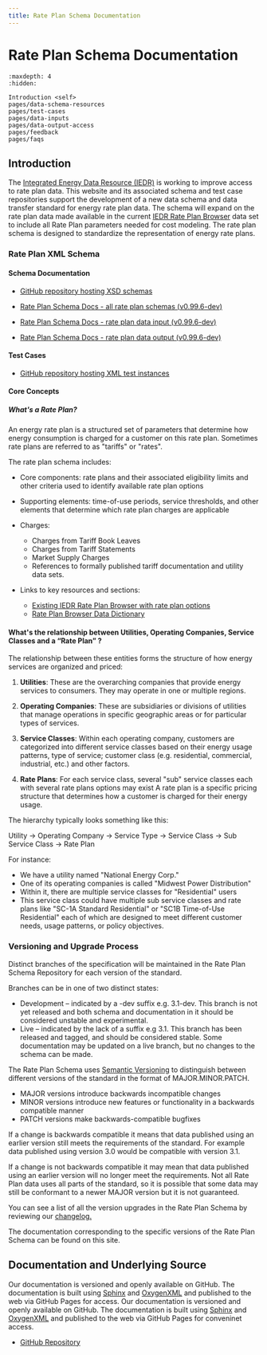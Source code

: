 ```yaml
---
title: Rate Plan Schema Documentation
---
```


# Rate Plan Schema Documentation

```{toctree}
:maxdepth: 4
:hidden:

Introduction <self>
pages/data-schema-resources
pages/test-cases
pages/data-inputs
pages/data-output-access
pages/feedback
pages/faqs
```

## Introduction

The [Integrated Energy Data Resource (IEDR)](https://iedr.nyserda.ny.gov) is working to improve access to rate plan data. This website and its associated schema and test case repositories support the development of a new data schema and data transfer standard for energy rate plan data. The schema will expand on the rate plan data made available in the current [IEDR Rate Plan Browser](https://iedr.nyserda.ny.gov/rate-plan/) data set to include all Rate Plan parameters needed for cost modeling. The rate plan schema is designed to standardize the representation of energy rate plans. 
 
### Rate Plan XML Schema

#### Schema Documentation
  - [GitHub repository hosting XSD schemas](https://github.com/Flux-Tailor/rate-plan-schema)
    
  - [Rate Plan Schema Docs - all rate plan schemas (v0.99.6-dev)](https://flux-tailor.github.io/rate-plan-documentation/_static/rate-plan-schema-docs/v0.99.6-dev/all_rate_plan_schemas/all_rate_plan_schemas.html)
  - [Rate Plan Schema Docs - rate plan data input (v0.99.6-dev)](https://flux-tailor.github.io/rate-plan-documentation/_static/rate-plan-schema-docs/v0.99.6-dev/rate_plan_data_input/rate_plan_data_input.html)
  - [Rate Plan Schema Docs - rate plan data output (v0.99.6-dev)](https://flux-tailor.github.io/rate-plan-documentation/_static/rate-plan-schema-docs/v0.99.6-dev/rate_plan_data_output/rate_plan_data_output.html)

#### Test Cases
  - [GitHub repository hosting XML test instances](https://github.com/Flux-Tailor/rate-plan-test-cases)

#### Core Concepts

##### What's a Rate Plan?

An energy rate plan is a structured set of parameters that determine how energy consumption is charged for a customer on this rate plan. Sometimes rate plans are referred to as "tariffs" or "rates".

The rate plan schema includes:

- Core components: rate plans and their associated eligibility limits and other criteria used to identify available rate plan options
- Supporting elements: time-of-use periods, service thresholds, and other elements that determine which rate plan charges are applicable
- Charges:
  - Charges from Tariff Book Leaves
  - Charges from Tariff Statements
  - Market Supply Charges
  - References to formally published tariff documentation and utility data sets. 



- Links to key resources and sections:
  - [Existing IEDR Rate Plan Browser with rate plan options](https://iedr.nyserda.ny.gov/rate-plan/)
  - [Rate Plan Browser Data Dictionary](https://iedr-public-static-files.s3.amazonaws.com/documentation/IEDR_DataDictionary-RatePlanData_V001_20240112.pdf)
 
#### What's the relationship between Utilities, Operating Companies, Service Classes and a “Rate Plan” ?

The relationship between these entities forms the structure of how energy services are organized and priced:

1. **Utilities**: These are the overarching companies that provide energy services to consumers. They may operate in one or multiple regions.

2. **Operating Companies**: These are subsidiaries or divisions of utilities that manage operations in specific geographic areas or for particular types of services.

3. **Service Classes**: Within each operating company, customers are categorized into different service classes based on their energy usage patterns, type of service; customer class (e.g. residential, commercial, industrial, etc.) and other factors.

4. **Rate Plans**: For each service class, several "sub" service classes each with several rate plans options may exist A rate plan is a specific pricing structure that determines how a customer is charged for their energy usage.

The hierarchy typically looks something like this:

Utility → Operating Company → Service Type → Service Class → Sub Service Class  → Rate Plan

For instance:
- We have a utility named "National Energy Corp."
- One of its operating companies is called "Midwest Power Distribution"
- Within it, there are multiple service classes for "Residential" users
- This service class could have multiple sub service classes and rate plans like "SC-1A Standard Residential" or "SC1B Time-of-Use Residential" each of which are designed to meet different customer needs, usage patterns, or policy objectives.

### Versioning and Upgrade Process

Distinct branches of the specification will be maintained in the Rate Plan Schema Repository for each version of the standard.

Branches can be in one of two distinct states:

 - Development – indicated by a -dev suffix e.g. 3.1-dev. This branch is not yet released and both schema and documentation in it should be considered unstable and experimental.
 -  Live – indicated by the lack of a suffix e.g 3.1. This branch has been released and tagged, and should be considered stable. Some documentation may be updated on a live branch, but no changes to the schema can be made.

The Rate Plan Schema uses [Semantic Versioning](https://semver.org/) to distinguish between different versions of the standard in the format of MAJOR.MINOR.PATCH.

 - MAJOR versions introduce backwards incompatible changes
 - MINOR versions introduce new features or functionality in a backwards compatible manner
 - PATCH versions make backwards-compatible bugfixes

If a change is backwards compatible it means that data published using an earlier version still meets the requirements of the standard. For example data published using version 3.0 would be compatible with version 3.1. 

If a change is not backwards compatible it may mean that data published using an earlier version will no longer meet the requirements. Not all Rate Plan data uses all parts of the standard, so it is possible that some data may still be conformant to a newer MAJOR version but it is not guaranteed.

You can see a list of all the version upgrades in the Rate Plan Schema by reviewing our 
[changelog.](https://github.com/Flux-Tailor/rate-plan-schema/releases)

The documentation corresponding to the specific versions of the Rate Plan Schema can be found on this site.

## Documentation and Underlying Source

Our documentation is versioned and openly available on GitHub. The documentation is built using [Sphinx](https://www.sphinx-doc.org/) and [OxygenXML](https://www.oxygenxml.com/) and published to the web via GitHub Pages for access.
Our documentation is versioned and openly available on GitHub. The documentation is built using [Sphinx](https://www.sphinx-doc.org/) and [OxygenXML](https://www.oxygenxml.com/) and published to the web via GitHub Pages for conveninet access.

- [GitHub Repository](https://github.com/Flux-Tailor/rate-plan-documentation)
